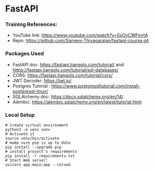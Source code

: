 # FastAPI

### Training References:

- YouTube link: https://www.youtube.com/watch?v=0sOvCWFmrtA
- Repo: https://github.com/Sanjeev-Thiyagarajan/fastapi-course.git

### Packages Used

- FastAPI doc: https://fastapi.tiangolo.com/tutorial/ and: https://fastapi.tiangolo.com/tutorial/sql-databases/
- CORS: https://fastapi.tiangolo.com/tutorial/cors/ 
- JWT Decoder: https://jwt.io/
- Postgres Tutorial : https://www.postgresqltutorial.com/install-postgresql-linux/
- SQLAlchemy doc: https://docs.sqlalchemy.org/en/14/
- Alembic: https://alembic.sqlalchemy.org/en/latest/tutorial.html



### Local Setup

```
# Create virtual environment
python3 -m venv venv
# Activate it
source venv/bin/activate
# make sure pip is up to date
pip install --upgrade pip
# install project's requirements
pip install -r requirements.txt
# Start Web server: 
uvicorn app.main:app --reload


```